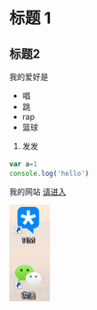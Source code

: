 # 标题 1
## 标题2
我的爱好是
* 唱
* 跳
* rap
* 篮球
1. 发发

```javascript
var a=1
console.log('hello')
```

我的网站 [请进入](https://www.baidu.com)

![图片啊](131313.png)
